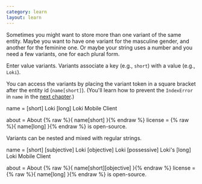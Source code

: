 ```yaml
---
category: learn
layout: learn
---
```


<section class="clearfix">
	<div class="left">
		<p>Sometimes you might want to store more than one variant of the same entity.  Maybe you want to have one variant for the masculine gender, and another for the feminine one.  Or maybe your string uses a number and you need a few variants, one for each plural form.</p>
		<p>Enter value variants.  Variants associate a key (e.g., <code>short</code>) with a value (e.g., <code>Loki</code>).</p>
		<p>You can access the variants by placing the variant token in a square
    bracket after the entity id (<code>name[short]</code>).
(You'll learn how to prevent the <code>IndexError</code> in <code class="entity">name</code> in the <a href="{% post_url 2012-07-04-defining-the-default-variant %}">next chapter</a>.)</p>
	</div>
	<div class="right">
		<div class="editor sourceEditor height15"
		  id="sourceEditor1"
		  data-source="sourceEditor1"
		  data-output="output1"
		>name =
  [short] Loki
  [long] Loki Mobile Client

about = About {% raw %}{ name[short] }{% endraw %}
license = {% raw %}{ name[long] }{% endraw %} is open-source.
		</div>
		<dl id="output1">
		</dl>
	</div>
</section>

<section class="clearfix">
	<div class="left">
		<p>Variants can be nested and mixed with regular strings.</p>
	</div>
	<div class="right">
		<div class="editor sourceEditor height15"
		  id="sourceEditor2"
		  data-source="sourceEditor2"
		  data-output="output2"
		>name =
  [short]
  	[subjective] Loki
    [objective] Loki
    [possessive] Loki's
  [long] Loki Mobile Client

about = About {% raw %}{ name[short][objective] }{% endraw %}
license = {% raw %}{ name[long] }{% endraw %} is open-source.
		</div>
		<dl id="output2">
		</dl>
	</div>
</section>
